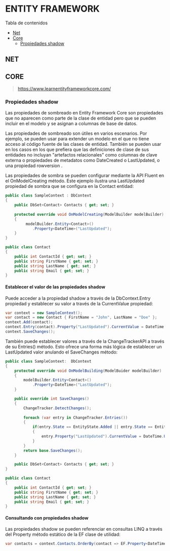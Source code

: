 # ENTITY FRAMEWORK

Tabla de contenidos

- [Net](#net)
- [Core](#core)
  - [Propiedades shadow](#propiedades-shadow)

## NET

## CORE

> https://www.learnentityframeworkcore.com/

### Propiedades shadow

Las propiedades de sombreado en Entity Framework Core son propiedades que no aparecen como parte de la clase de entidad pero que se pueden incluir en el modelo y se asignan a columnas de base de datos.

Las propiedades de sombreado son útiles en varios escenarios. Por ejemplo, se pueden usar para extender un modelo en el que no tiene acceso al código fuente de las clases de entidad. También se pueden usar en los casos en los que prefiera que las definiciones de clase de sus entidades no incluyan "artefactos relacionales" como columnas de clave externa o propiedades de metadatos como DateCreated o LastUpdated, o una propiedad rowversion .

Las propiedades de sombra se pueden configurar mediante la API Fluent en el OnModelCreating método. Este ejemplo ilustra una LastUpdated propiedad de sombra que se configura en la Contact entidad:

```csharp
public class SampleContext : DbContext
{
    public DbSet<Contact> Contacts { get; set; }
    
    protected override void OnModelCreating(ModelBuilder modelBuilder)
    {
         modelBuilder.Entity<Contact>()
            .Property<DateTime>("LastUpdated");
    } 
}

public class Contact
{
    public int ContactId { get; set; }
    public string FirstName { get; set; }
    public string LastName { get; set; }
    public string Email { get; set; } 
}
```

#### Establecer el valor de las propiedades shadow

Puede acceder a la propiedad shadow a través de la DbContext.Entry propiedad y establecer su valor a través de la CurrentValue propiedad:

```csharp
var context = new SampleContext();
var contact = new Contact { FirstName = "John", LastName = "Doe" };
context.Add(contact);
context.Entry(contact).Property("LastUpdated").CurrentValue = DateTime.UtcNow;
context.SaveChanges();
```

También puede establecer valores a través de la ChangeTrackerAPI a través de su Entries() método. Esto ofrece una forma más lógica de establecer un LastUpdated valor anulando el SaveChanges método:

```csharp
public class SampleContext:  DbContext
{
    protected override void OnModelBuilding(ModelBuider modelBuilder)
    {
        modelBuilder.Entity<Contact>()
            .Property<DateTime>("LastUpdated");
    }

    public override int SaveChanges()
    {
        ChangeTracker.DetectChanges();
 
        foreach (var entry in ChangeTracker.Entries())
        {
            if(entry.State == EntityState.Added || entry.State == EntityState.Modified)
            {
                entry.Property("LastUpdated").CurrentValue = DateTime.UtcNow;
            }
        }
        return base.SaveChanges();
    }

    public DbSet<Contact> Contacts { get; set; }
}

public class Contact
{
    public int ContactId { get; set; }
    public string FirstName { get; set; }
    public string LastName { get; set; }
    public string Email { get; set; } 
}
```

#### Consultando con propiedades shadow

Las propiedades shadow se pueden referenciar en consultas LINQ a través del Property método estático de la EF clase de utilidad:

```csharp
var contacts = context.Contacts.OrderBy(contact => EF.Property<DateTime>(contact, "LastUpdated"));

```
